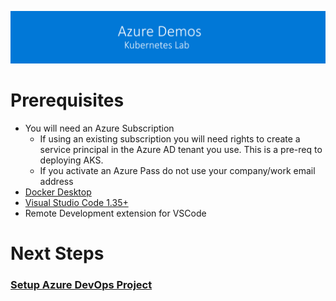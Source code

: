 [![banner](../images/banner-lab.png)](../../README.md)

# Prerequisites

* You will need an Azure Subscription
  *  If using an existing subscription you will need rights to create a service principal in the Azure AD tenant you use. This is a pre-req to deploying AKS.
  * If you activate an Azure Pass do not use your company/work email address
* [Docker Desktop](https://docs.docker.com/docker-for-windows/install/)
* [Visual Studio Code 1.35+](https://code.visualstudio.com/docs?dv=win)
* Remote Development extension for VSCode

# Next Steps 

### [Setup Azure DevOps Project](../DevOpsSetup)
